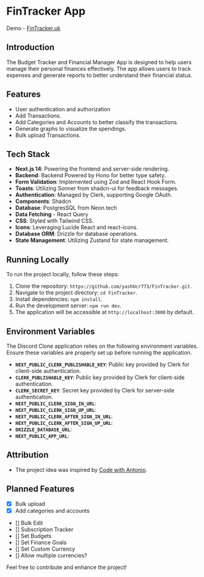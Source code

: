 # FinTracker App

Demo - [FinTracker.uk](https://FinTracker.uk/)

## Introduction
The Budget Tracker and Financial Manager App is designed to help users manage their personal finances effectively. The app allows users to track expenses and generate reports to better understand their financial status.

## Features
- User authentication and authorization
- Add Transactions.
- Add Categories and Accounts to better classify the transactions.
- Generate graphs to visualize the spendings.
- Bulk upload Transactions.

## Tech Stack

- **Next.js 14**: Powering the frontend and server-side rendering.
- **Backend**: Backend Powered by Hono for better type safety.
- **Form Validation**: Implemented using Zod and React Hook Form.
- **Toasts**: Utilizing Sonner from shadcn-ui for feedback messages.
- **Authentication**: Managed by Clerk, supporting Google OAuth.
- **Components**: Shadcn
- **Database**: PostgresSQL from Neon.tech
- **Data Fetching** - React Query
- **CSS**: Styled with Tailwind CSS.
- **Icons**: Leveraging Lucide React and react-icons.
- **Database ORM**: Drizzle for database operations.
- **State Management**: Utilizing Zustand for state management.

## Running Locally

To run the project locally, follow these steps:

1. Clone the repository: `https://github.com/yashUcr773/FinTracker.git`.
2. Navigate to the project directory: `cd FinTracker`.
3. Install dependencies: `npm install`.
4. Run the development server: `npm run dev`.
5. The application will be accessible at `http://localhost:3000` by default.

## Environment Variables

The Discord Clone application relies on the following environment variables. Ensure these variables are properly set up before running the application.

- **`NEXT_PUBLIC_CLERK_PUBLISHABLE_KEY`**: Public key provided by Clerk for client-side authentication.
- **`CLERK_PUBLISHABLE_KEY`**: Public key provided by Clerk for client-side authentication.
- **`CLERK_SECRET_KEY`**: Secret key provided by Clerk for server-side authentication.
- **`NEXT_PUBLIC_CLERK_SIGN_IN_URL`**: 
- **`NEXT_PUBLIC_CLERK_SIGN_UP_URL`**: 
- **`NEXT_PUBLIC_CLERK_AFTER_SIGN_IN_URL`**: 
- **`NEXT_PUBLIC_CLERK_AFTER_SIGN_UP_URL`**: 
- **`DRIZZLE_DATABASE_URL`**: 
- **`NEXT_PUBLIC_APP_URL`**: 


## Attribution

- The project idea was inspired by [Code with Antonio](https://www.youtube.com/watch?v=N_uNKAus0II).

## Planned Features

- [x] Bulk upload
- [x] Add categories and accounts
- [] Bulk Edit
- [] Subscription Tracker
- [] Set Budgets
- [] Set Finance Goals
- [] Set Custom Currency
- [] Allow multiple currencies?


Feel free to contribute and enhance the project!
